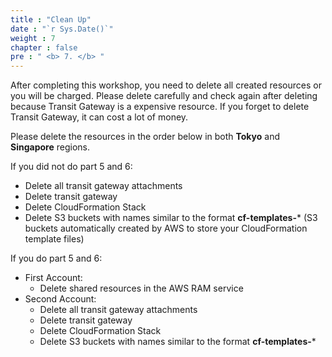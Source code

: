 ```yaml
---
title : "Clean Up"
date : "`r Sys.Date()`"
weight : 7
chapter : false
pre : " <b> 7. </b> "
---
```

After completing this workshop, you need to delete all created resources or you will be charged. Please delete carefully and check again after deleting because Transit Gateway is a expensive resource. If you forget to delete Transit Gateway, it can cost a lot of money.

Please delete the resources in the order below in both **Tokyo** and **Singapore** regions.

If you did not do part 5 and 6:
- Delete all transit gateway attachments
- Delete transit gateway
- Delete CloudFormation Stack
- Delete S3 buckets with names similar to the format **cf-templates-*** (S3 buckets automatically created by AWS to store your CloudFormation template files)

If you do part 5 and 6:
- First Account:
  - Delete shared resources in the AWS RAM service
- Second Account:
  - Delete all transit gateway attachments
  - Delete transit gateway
  - Delete CloudFormation Stack
  - Delete S3 buckets with names similar to the format **cf-templates-***